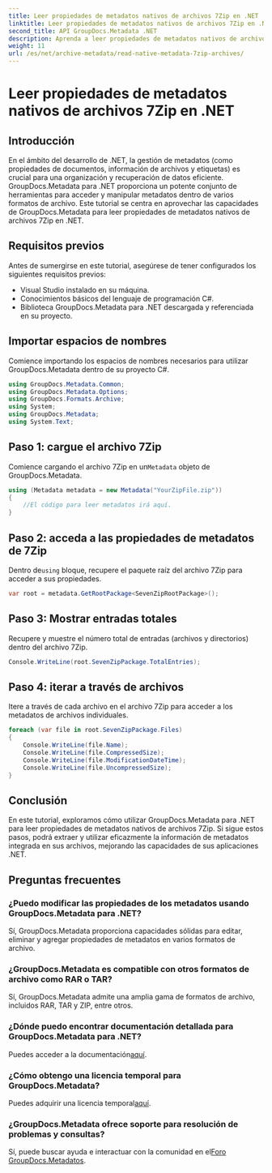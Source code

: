 ```yaml
---
title: Leer propiedades de metadatos nativos de archivos 7Zip en .NET
linktitle: Leer propiedades de metadatos nativos de archivos 7Zip en .NET
second_title: API GroupDocs.Metadata .NET
description: Aprenda a leer propiedades de metadatos nativos de archivos 7Zip usando GroupDocs.Metadata para .NET. Mejore las capacidades de administración de datos de su aplicación .NET.
weight: 11
url: /es/net/archive-metadata/read-native-metadata-7zip-archives/
---
```


# Leer propiedades de metadatos nativos de archivos 7Zip en .NET

## Introducción
En el ámbito del desarrollo de .NET, la gestión de metadatos (como propiedades de documentos, información de archivos y etiquetas) es crucial para una organización y recuperación de datos eficiente. GroupDocs.Metadata para .NET proporciona un potente conjunto de herramientas para acceder y manipular metadatos dentro de varios formatos de archivo. Este tutorial se centra en aprovechar las capacidades de GroupDocs.Metadata para leer propiedades de metadatos nativos de archivos 7Zip en .NET. 
## Requisitos previos
Antes de sumergirse en este tutorial, asegúrese de tener configurados los siguientes requisitos previos:
- Visual Studio instalado en su máquina.
- Conocimientos básicos del lenguaje de programación C#.
- Biblioteca GroupDocs.Metadata para .NET descargada y referenciada en su proyecto.

## Importar espacios de nombres
Comience importando los espacios de nombres necesarios para utilizar GroupDocs.Metadata dentro de su proyecto C#.
```csharp
using GroupDocs.Metadata.Common;
using GroupDocs.Metadata.Options;
using GroupDocs.Formats.Archive;
using System;
using GroupDocs.Metadata;
using System.Text;
```
## Paso 1: cargue el archivo 7Zip
 Comience cargando el archivo 7Zip en un`Metadata` objeto de GroupDocs.Metadata.
```csharp
using (Metadata metadata = new Metadata("YourZipFile.zip"))
{
    //El código para leer metadatos irá aquí.
}
```
## Paso 2: acceda a las propiedades de metadatos de 7Zip
 Dentro de`using` bloque, recupere el paquete raíz del archivo 7Zip para acceder a sus propiedades.
```csharp
var root = metadata.GetRootPackage<SevenZipRootPackage>();
```
## Paso 3: Mostrar entradas totales
Recupere y muestre el número total de entradas (archivos y directorios) dentro del archivo 7Zip.
```csharp
Console.WriteLine(root.SevenZipPackage.TotalEntries);
```
## Paso 4: iterar a través de archivos
Itere a través de cada archivo en el archivo 7Zip para acceder a los metadatos de archivos individuales.
```csharp
foreach (var file in root.SevenZipPackage.Files)
{
    Console.WriteLine(file.Name);
    Console.WriteLine(file.CompressedSize);
    Console.WriteLine(file.ModificationDateTime);
    Console.WriteLine(file.UncompressedSize);
}
```

## Conclusión
En este tutorial, exploramos cómo utilizar GroupDocs.Metadata para .NET para leer propiedades de metadatos nativos de archivos 7Zip. Si sigue estos pasos, podrá extraer y utilizar eficazmente la información de metadatos integrada en sus archivos, mejorando las capacidades de sus aplicaciones .NET.

## Preguntas frecuentes
### ¿Puedo modificar las propiedades de los metadatos usando GroupDocs.Metadata para .NET?
Sí, GroupDocs.Metadata proporciona capacidades sólidas para editar, eliminar y agregar propiedades de metadatos en varios formatos de archivo.
### ¿GroupDocs.Metadata es compatible con otros formatos de archivo como RAR o TAR?
Sí, GroupDocs.Metadata admite una amplia gama de formatos de archivo, incluidos RAR, TAR y ZIP, entre otros.
### ¿Dónde puedo encontrar documentación detallada para GroupDocs.Metadata para .NET?
 Puedes acceder a la documentación[aquí](https://tutorials.groupdocs.com/metadata/net/).
### ¿Cómo obtengo una licencia temporal para GroupDocs.Metadata?
 Puedes adquirir una licencia temporal[aquí](https://purchase.groupdocs.com/temporary-license/).
### ¿GroupDocs.Metadata ofrece soporte para resolución de problemas y consultas?
 Sí, puede buscar ayuda e interactuar con la comunidad en el[Foro GroupDocs.Metadatos](https://forum.groupdocs.com/c/metadata/14).
